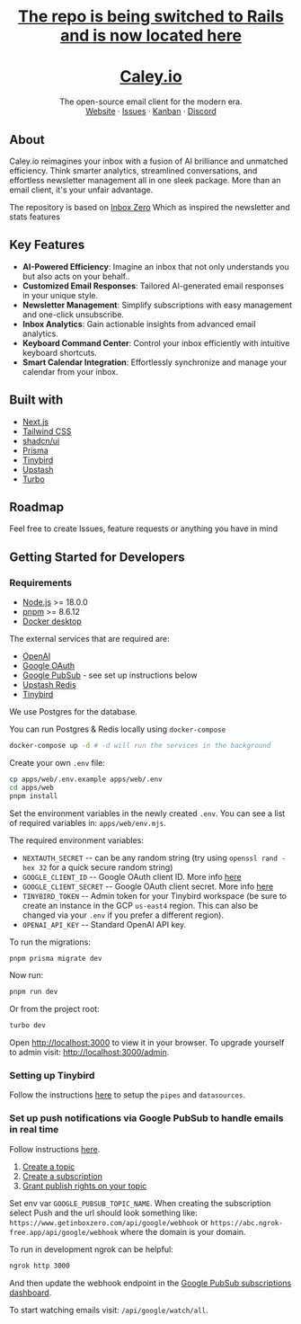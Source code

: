 <p align="center">
  <a href="[https://www.caley.io](https://github.com/caley-io/caley)">
    <h1 align="center">The repo is being switched to Rails and is now located here</h1>
  </a>
</p>

<p align="center">
  <a href="https://www.caley.io">
    <h1 align="center">Caley.io</h1>
  </a>
  <p align="center">
    The open-source email client for the modern era.
    <br />
    <a href="https://caley.io">Website</a>
    ·
    <a href="https://github.com/Magnet-wtf/caley.io/issues">Issues</a>
    ·
    <a href="https://github.com/orgs/Magnet-wtf/projects/1/views/1?layout=board">Kanban</a>
    ·
    <a href="https://discord.gg/3Makqk7Q">Discord</a>
  </p>
</p>

## About

Caley.io reimagines your inbox with a fusion of AI brilliance and unmatched efficiency. Think smarter analytics, streamlined conversations, and effortless newsletter management all in one sleek package. More than an email client,
it's your unfair advantage.

The repository is based on [Inbox Zero](https://github.com/elie222/inbox-zero/tree/main) Which as inspired the newsletter and stats features

## Key Features

- **AI-Powered Efficiency**: Imagine an inbox that not only understands you but also acts on your behalf..
- **Customized Email Responses**: Tailored AI-generated email responses in your unique style.
- **Newsletter Management**: Simplify subscriptions with easy management and one-click unsubscribe.
- **Inbox Analytics**: Gain actionable insights from advanced email analytics.
- **Keyboard Command Center**: Control your inbox efficiently with intuitive keyboard shortcuts.
- **Smart Calendar Integration**: Effortlessly synchronize and manage your calendar from your inbox.

## Built with

- [Next.js](https://nextjs.org/)
- [Tailwind CSS](https://tailwindcss.com/)
- [shadcn/ui](https://ui.shadcn.com/)
- [Prisma](https://www.prisma.io/)
- [Tinybird](https://tinybird.co/)
- [Upstash](https://upstash.com/)
- [Turbo](https://turbo.build/)

## Roadmap

Feel free to create Issues, feature requests or anything you have in mind

## Getting Started for Developers

### Requirements

- [Node.js](https://nodejs.org/en/) >= 18.0.0
- [pnpm](https://pnpm.io/) >= 8.6.12
- [Docker desktop](https://www.docker.com/products/docker-desktop/)

The external services that are required are:

- [OpenAI](https://platform.openai.com/api-keys)
- [Google OAuth](https://console.cloud.google.com/apis/credentials)
- [Google PubSub](https://console.cloud.google.com/cloudpubsub/topic/list) - see set up instructions below
- [Upstash Redis](https://upstash.com/)
- [Tinybird](https://www.tinybird.co/)

We use Postgres for the database.

You can run Postgres & Redis locally using `docker-compose`

```bash
docker-compose up -d # -d will run the services in the background
```

Create your own `.env` file:

```bash
cp apps/web/.env.example apps/web/.env
cd apps/web
pnpm install
```

Set the environment variables in the newly created `.env`. You can see a list of required variables in: `apps/web/env.mjs`.

The required environment variables:

- `NEXTAUTH_SECRET` -- can be any random string (try using `openssl rand -hex 32` for a quick secure random string)
- `GOOGLE_CLIENT_ID` -- Google OAuth client ID. More info [here](https://next-auth.js.org/providers/google)
- `GOOGLE_CLIENT_SECRET` -- Google OAuth client secret. More info [here](https://next-auth.js.org/providers/google)
- `TINYBIRD_TOKEN` -- Admin token for your Tinybird workspace (be sure to create an instance in the GCP `us-east4` region. This can also be changed via your `.env` if you prefer a different region).
- `OPENAI_API_KEY` -- Standard OpenAI API key.

To run the migrations:

```bash
pnpm prisma migrate dev
```

Now run:

```bash
pnpm run dev
```

Or from the project root:

```bash
turbo dev
```

Open [http://localhost:3000](http://localhost:3000) to view it in your browser.
To upgrade yourself to admin visit: [http://localhost:3000/admin](http://localhost:3000/admin).

### Setting up Tinybird

Follow the instructions [here](./packages/tinybird/README.md) to setup the `pipes` and `datasources`.

### Set up push notifications via Google PubSub to handle emails in real time

Follow instructions [here](https://developers.google.com/gmail/api/guides/push).

1. [Create a topic](https://developers.google.com/gmail/api/guides/push#create_a_topic)
2. [Create a subscription](https://developers.google.com/gmail/api/guides/push#create_a_subscription)
3. [Grant publish rights on your topic](https://developers.google.com/gmail/api/guides/push#grant_publish_rights_on_your_topic)

Set env var `GOOGLE_PUBSUB_TOPIC_NAME`.
When creating the subscription select Push and the url should look something like: `https://www.getinboxzero.com/api/google/webhook` or `https://abc.ngrok-free.app/api/google/webhook` where the domain is your domain.

To run in development ngrok can be helpful:

```sh
ngrok http 3000
```

And then update the webhook endpoint in the [Google PubSub subscriptions dashboard](https://console.cloud.google.com/cloudpubsub/subscription/list).

To start watching emails visit: `/api/google/watch/all`.

